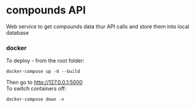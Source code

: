 # compounds API
Web service to get compounds data thur API calls and store them into local database

### docker
To deploy - from the root folder:
```Linux Kernel Module
docker-compose up -d --build
```
Then go to http://127.0.0.1:5000 <br>
To switch containers off:
```Linux Kernel Module
docker-compose down -v
```